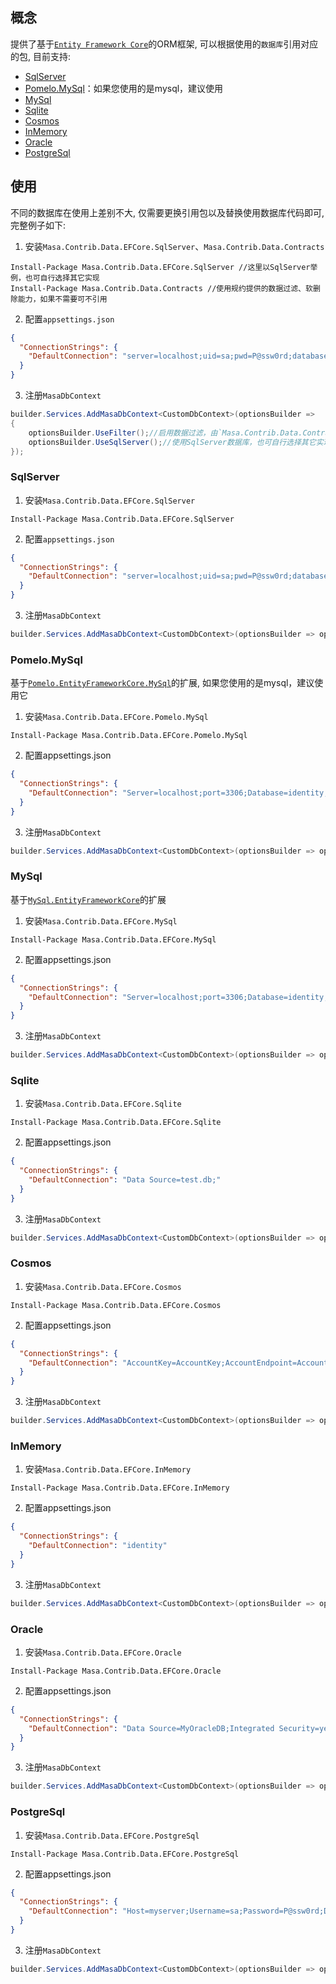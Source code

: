 ## 概念

提供了基于[`Entity Framework Core`](https://learn.microsoft.com/zh-cn/ef/core/)的ORM框架, 可以根据使用的`数据库`引用对应的包, 目前支持:

* [SqlServer](#SqlServer)
* [Pomelo.MySql](#Pomelo.MySql)：如果您使用的是mysql，建议使用
* [MySql](#MySql)
* [Sqlite](#Sqlite)
* [Cosmos](#Cosmos)
* [InMemory](#InMemory)
* [Oracle](#Oracle)
* [PostgreSql](#PostgreSql)

## 使用

不同的数据库在使用上差别不大, 仅需要更换引用包以及替换使用数据库代码即可, 完整例子如下:

1. 安装`Masa.Contrib.Data.EFCore.SqlServer`、`Masa.Contrib.Data.Contracts`

```powershelll
Install-Package Masa.Contrib.Data.EFCore.SqlServer //这里以SqlServer举例，也可自行选择其它实现
Install-Package Masa.Contrib.Data.Contracts //使用规约提供的数据过滤、软删除能力，如果不需要可不引用
```

2. 配置`appsettings.json`

``` appsettings.json
{
  "ConnectionStrings": {
    "DefaultConnection": "server=localhost;uid=sa;pwd=P@ssw0rd;database=identity"
  }
}
```

3. 注册`MasaDbContext`

``` C#
builder.Services.AddMasaDbContext<CustomDbContext>(optionsBuilder =>
{
    optionsBuilder.UseFilter();//启用数据过滤，由`Masa.Contrib.Data.Contracts`提供
    optionsBuilder.UseSqlServer();//使用SqlServer数据库，也可自行选择其它实现
});
```

### SqlServer

1. 安装`Masa.Contrib.Data.EFCore.SqlServer`

``` powershelll
Install-Package Masa.Contrib.Data.EFCore.SqlServer
```

2. 配置`appsettings.json`

``` appsettings.json
{
  "ConnectionStrings": {
    "DefaultConnection": "server=localhost;uid=sa;pwd=P@ssw0rd;database=identity"
  }
}
```

3. 注册`MasaDbContext`

``` C#
builder.Services.AddMasaDbContext<CustomDbContext>(optionsBuilder => optionsBuilder.UseSqlServer());
```

### Pomelo.MySql

基于[`Pomelo.EntityFrameworkCore.MySql`](https://www.nuget.org/packages/Pomelo.EntityFrameworkCore.MySql)的扩展, 如果您使用的是mysql，建议使用它

1. 安装`Masa.Contrib.Data.EFCore.Pomelo.MySql`

``` powershelll
Install-Package Masa.Contrib.Data.EFCore.Pomelo.MySql
```

2. 配置appsettings.json

``` appsettings.json
{
  "ConnectionStrings": {
    "DefaultConnection": "Server=localhost;port=3306;Database=identity;Uid=myUsername;Pwd=P@ssw0rd;"
  }
}
```

3. 注册`MasaDbContext`

``` C#
builder.Services.AddMasaDbContext<CustomDbContext>(optionsBuilder => optionsBuilder.UseMySql(new MySqlServerVersion("5.7.26")));
```

### MySql

基于[`MySql.EntityFrameworkCore`](https://www.nuget.org/packages/MySql.EntityFrameworkCore)的扩展

1. 安装`Masa.Contrib.Data.EFCore.MySql`

``` powershelll
Install-Package Masa.Contrib.Data.EFCore.MySql
```

2. 配置appsettings.json

``` appsettings.json
{
  "ConnectionStrings": {
    "DefaultConnection": "Server=localhost;port=3306;Database=identity;Uid=myUsername;Pwd=P@ssw0rd;"
  }
}
```

3. 注册`MasaDbContext`

``` C#
builder.Services.AddMasaDbContext<CustomDbContext>(optionsBuilder => optionsBuilder.UseMySQL());
```

### Sqlite

1. 安装`Masa.Contrib.Data.EFCore.Sqlite`

``` powershelll
Install-Package Masa.Contrib.Data.EFCore.Sqlite
```

2. 配置appsettings.json

``` appsettings.json
{
  "ConnectionStrings": {
    "DefaultConnection": "Data Source=test.db;"
  }
}
```

3. 注册`MasaDbContext`

``` C#
builder.Services.AddMasaDbContext<CustomDbContext>(optionsBuilder => optionsBuilder.UseSqlite());
```

### Cosmos

1. 安装`Masa.Contrib.Data.EFCore.Cosmos`

``` powershelll
Install-Package Masa.Contrib.Data.EFCore.Cosmos
```

2. 配置appsettings.json

``` appsettings.json
{
  "ConnectionStrings": {
    "DefaultConnection": "AccountKey=AccountKey;AccountEndpoint=AccountEndpoint;Database=Database" //或"ConnectionString=ConnectionString;Database=Database;"
  }
}
```

3. 注册`MasaDbContext`

``` C#
builder.Services.AddMasaDbContext<CustomDbContext>(optionsBuilder => optionsBuilder.UseCosmos());
```

### InMemory

1. 安装`Masa.Contrib.Data.EFCore.InMemory`

``` powershelll
Install-Package Masa.Contrib.Data.EFCore.InMemory
```

2. 配置appsettings.json

``` appsettings.json
{
  "ConnectionStrings": {
    "DefaultConnection": "identity"
  }
}
```

3. 注册`MasaDbContext`

``` C#
builder.Services.AddMasaDbContext<CustomDbContext>(optionsBuilder => optionsBuilder.UseInMemoryDatabase());
```

### Oracle

1. 安装`Masa.Contrib.Data.EFCore.Oracle`

``` powershelll
Install-Package Masa.Contrib.Data.EFCore.Oracle
```

2. 配置appsettings.json

``` appsettings.json
{
  "ConnectionStrings": {
    "DefaultConnection": "Data Source=MyOracleDB;Integrated Security=yes;"
  }
}
```

3. 注册`MasaDbContext`

``` C#
builder.Services.AddMasaDbContext<CustomDbContext>(optionsBuilder => optionsBuilder.UseOracle());
```

### PostgreSql

1. 安装`Masa.Contrib.Data.EFCore.PostgreSql`

``` powershelll
Install-Package Masa.Contrib.Data.EFCore.PostgreSql
```

2. 配置appsettings.json

``` appsettings.json
{
  "ConnectionStrings": {
    "DefaultConnection": "Host=myserver;Username=sa;Password=P@ssw0rd;Database=identity;"
  }
}
```

3. 注册`MasaDbContext`

``` C#
builder.Services.AddMasaDbContext<CustomDbContext>(optionsBuilder => optionsBuilder.UseNpgsql());
```